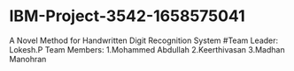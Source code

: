 # IBM-Project-3542-1658575041
A Novel Method for Handwritten Digit Recognition System
#Team Leader: Lokesh.P Team Members: 1.Mohammed Abdullah 2.Keerthivasan 3.Madhan Manohran
